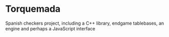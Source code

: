 # Torquemada
Spanish checkers project, including a C++ library, endgame tablebases, an engine and perhaps a JavaScript interface
